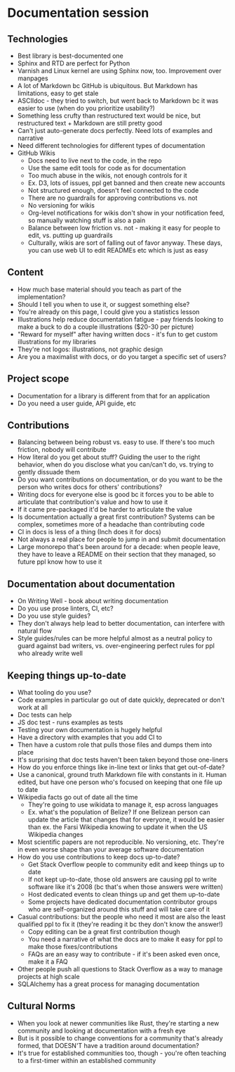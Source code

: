 # Documentation session

## Technologies

- Best library is best-documented one
- Sphinx and RTD are perfect for Python
- Varnish and Linux kernel are using Sphinx now, too. Improvement over manpages
- A lot of Markdown bc GitHub is ubiquitous. But Markdown has limitations, easy to get stale
- ASCIIdoc - they tried to switch, but went back to Markdown bc it was easier to use (when do you prioritize usability?)
- Something less crufty than restructured text would be nice, but restructured text + Markdown are still pretty good
- Can't just auto-generate docs perfectly. Need lots of examples and narrative
- Need different technologies for different types of documentation
- GitHub Wikis
  - Docs need to live next to the code, in the repo
  - Use the same edit tools for code as for documentation
  - Too much abuse in the wikis, not enough controls for it
  - Ex. D3, lots of issues, ppl get banned and then create new accounts
  - Not structured enough, doesn't feel connected to the code
  - There are no guardrails for approving contributions vs. not
  - No versioning for wikis
  - Org-level notifications for wikis don't show in your notification feed, so manually watching stuff is also a pain
  - Balance between low friction vs. not - making it easy for people to edit, vs. putting up guardrails
  - Culturally, wikis are sort of falling out of favor anyway. These days, you can use web UI to edit READMEs etc which is just as easy

## Content

- How much base material should you teach as part of the implementation?
- Should I tell you when to use it, or suggest something else?
- You're already on this page, I could give you a statistics lesson
- Illustrations help reduce documentation fatigue - pay friends looking to make a buck to do a couple illustrations ($20-30 per picture)
- "Reward for myself" after having written docs - it's fun to get custom illustrations for my libraries
- They're not logos: illustrations, not graphic design
- Are you a maximalist with docs, or do you target a specific set of users?

## Project scope

- Documentation for a library is different from that for an application
- Do you need a user guide, API guide, etc

## Contributions

- Balancing between being robust vs. easy to use. If there's too much friction, nobody will contribute
- How literal do you get about stuff? Guiding the user to the right behavior, when do you disclose what you can/can't do, vs. trying to gently dissuade them
- Do you want contributions on documentation, or do you want to be the person who writes docs for others' contributions?
- Writing docs for everyone else is good bc it forces you to be able to articulate that contribution's value and how to use it
- If it came pre-packaged it'd be harder to articulate the value
- Is documentation actually a great first contribution? Systems can be complex, sometimes more of a headache than contributing code
- CI in docs is less of a thing (Inch does it for docs)
- Not always a real place for people to jump in and submit documentation
- Large monorepo that's been around for a decade: when people leave, they have to leave a README on their section that they managed, so future ppl know how to use it

## Documentation about documentation

- On Writing Well - book about writing documentation
- Do you use prose linters, CI, etc?
- Do you use style guides?
- They don't always help lead to better documentation, can interfere with natural flow
- Style guides/rules can be more helpful almost as a neutral policy to guard against bad writers, vs. over-engineering perfect rules for ppl who already write well

## Keeping things up-to-date

- What tooling do you use?
- Code examples in particular go out of date quickly, deprecated or don't work at all
- Doc tests can help
- JS doc test - runs examples as tests
- Testing your own documentation is hugely helpful
- Have a directory with examples that you add CI to
- Then have a custom role that pulls those files and dumps them into place
- It's surprising that doc tests haven't been taken beyond those one-liners
- How do you enforce things like in-line text or links that get out-of-date?
- Use a canonical, ground truth Markdown file with constants in it. Human edited, but have one person who's focused on keeping that one file up to date
- Wikipedia facts go out of date all the time
  - They're going to use wikidata to manage it, esp across languages
  - Ex. what's the population of Belize? If one Belizean person can update the article that changes that for everyone, it would be easier than ex. the Farsi Wikipedia knowing to update it when the US Wikipedia changes
- Most scientific papers are not reproducible. No versioning, etc. They're in even worse shape than your average software documentation
- How do you use contributions to keep docs up-to-date?
  - Get Stack Overflow people to community edit and keep things up to date
  - If not kept up-to-date, those old answers are causing ppl to write software like it's 2008 (bc that's when those answers were written)
  - Host dedicated events to clean things up and get them up-to-date
  - Some projects have dedicated documentation contributor groups who are self-organized around this stuff and will take care of it
- Casual contributions: but the people who need it most are also the least qualified ppl to fix it (they're reading it bc they don't know the answer!)
  - Copy editing can be a great first contribution though
  - You need a narrative of what the docs are to make it easy for ppl to make those fixes/contributions
  - FAQs are an easy way to contribute - if it's been asked even once, make it a FAQ
- Other people push all questions to Stack Overflow as a way to manage projects at high scale
- SQLAlchemy has a great process for managing documentation

## Cultural Norms

- When you look at newer communities like Rust, they're starting a new community and looking at documentation with a fresh eye
- But is it possible to change conventions for a community that's already formed, that DOESN'T have a tradition around documentation?
- It's true for established communities too, though - you're often teaching to a first-timer within an established community
